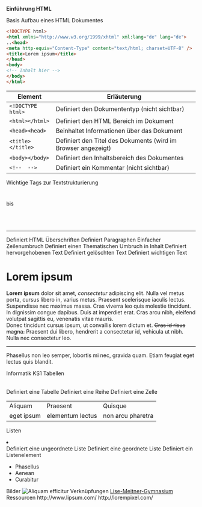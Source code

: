 **Einführung HTML**

Basis Aufbau eines HTML Dokumentes

```html
<!DOCTYPE html>
<html xmlns="http://www.w3.org/1999/xhtml" xml:lang="de" lang="de">
..<head>
<meta http-equiv="Content-Type" content="text/html; charset=UTF-8" />
<title>Lorem ipsum</title>
</head>
<body>
<!-- Inhalt hier -->
</body>
</html>
```

| Element | Erläuterung |
| --- | --- |
| ```<!DOCTYPE html>``` | Definiert den Dokumententyp (nicht sichtbar) |
| ```<html></html>``` | Definiert den HTML Bereich im Dokument |
| ```<head><head>``` | Beinhaltet Informationen über das Dokument |
| ```<title></title>``` | Definiert den Titel des Dokuments (wird im Browser angezeigt) |
| ```<body></body>``` | Definiert den Inhaltsbereich des Dokumentes |
| ```<!--  -->``` | Definiert ein Kommentar (nicht sichtbar) |

Wichtige Tags zur Textstrukturierung
<h1></h1> bis <h6></h6>
<p></p>
<br />
<hr />
<em></em>
<del></del>
<strong></strong>
Definiert HTML Überschriften
Definiert Paragraphen
Einfacher Zeilenumbruch
Definiert einen Thematischen Umbruch in Inhalt
Definiert hervorgehobenen Text
Definiert gelöschten Text
Definiert wichtigen Text
<div>
<h1>Lorem ipsum</h1>
<p><strong>Lorem ipsum</strong> dolor sit amet, <em>consectetur</em>
adipiscing elit. Nulla vel metus porta, cursus libero in, varius metus. Praesent
scelerisque iaculis lectus. Suspendisse nec maximus massa. Cras viverra leo quis
molestie tincidunt. In dignissim congue dapibus. Duis at imperdiet erat. Cras
arcu nibh, eleifend volutpat sagittis eu, venenatis vitae mauris. <br />Donec
tincidunt cursus ipsum, ut convallis lorem dictum et. <del>Cras id risus
magna.</del> Praesent dui libero, hendrerit a consectetur id, vehicula ut nibh.
Nulla nec consectetur leo.<hr> <span>Phasellus non leo semper, lobortis mi nec,
gravida quam. Etiam feugiat eget lectus quis blandit.</span></p>
</div>Informatik KS1
Tabellen
<table></table>
<tr></tr>
<td></td>
Definiert eine Tabelle
Definiert eine Reihe
Definiert eine Zelle
<table>
<tr>
<td>Aliquam</td>
<td>Praesent</td>
<td>Quisque</td>
</tr>
<tr>
<td>eget ipsum</td>
<td>elementum lectus</td>
<td>non arcu pharetra</td>
</tr>
</table>
Listen
<ul></ul>
<ol></ol>
<li></li>
Definiert eine ungeordnete Liste
Definiert eine geordnete Liste
Definiert ein Listenelement
<ul>
<li>Phasellus</li>
<li>Aenean</li>
<li>Curabitur</li>
</ul>
Bilder
<img src="images/animals-q-c-640-480-3.jpg" alt="Aliquam efficitur" />
Verknüpfungen
<a href="http://www.lmg-remseck.de/">Lise-Meitner-Gymnasium</a>
Ressourcen
http://www.lipsum.com/
http://lorempixel.com/
